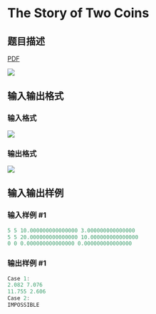 # The Story of Two Coins

## 题目描述

[problemUrl]: https://uva.onlinejudge.org/index.php?option=com_onlinejudge&Itemid=8&category=20&page=show_problem&problem=1775

[PDF](https://uva.onlinejudge.org/external/108/p10834.pdf)

![](https://cdn.luogu.com.cn/upload/vjudge_pic/UVA10834/fdf8ccd7612fff5fb6457a24543b670687c6e52d.png)

## 输入输出格式

### 输入格式

![](https://cdn.luogu.com.cn/upload/vjudge_pic/UVA10834/b7073c1647798f4e9604c9c89c89eda9c82780ce.png)

### 输出格式

![](https://cdn.luogu.com.cn/upload/vjudge_pic/UVA10834/ada9a4e19b979a14c99612c122dc96e09b75bf8f.png)

## 输入输出样例

### 输入样例 #1

```cpp
5 5 10.000000000000000 3.000000000000000
5 5 20.000000000000000 10.000000000000000
0 0 0.000000000000000 0.000000000000000
```


### 输出样例 #1

```cpp
Case 1:
2.082 7.076
11.755 2.606
Case 2:
IMPOSSIBLE
```


